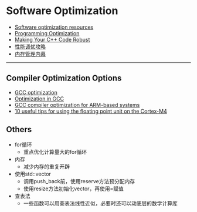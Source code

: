 # Software Optimization

* [Software optimization resources](https://www.agner.org/optimize/)
* [Programming Optimization](http://www.azillionmonkeys.com/qed/optimize.html)
* [Making Your C++ Code Robust](https://www.codeproject.com/articles/216077/making-your-cplusplus-code-robust)
* [性能调优攻略](https://coolshell.cn/articles/7490.html)
* [内存管理内幕](https://www.ibm.com/developerworks/cn/linux/l-memory/)

-----

## Compiler Optimization Options

* [GCC optimization](https://wiki.gentoo.org/wiki/GCC_optimization)
* [Optimization in GCC](https://www.linuxjournal.com/article/7269)
* [GCC compiler optimization for ARM-based systems](https://gist.github.com/fm4dd/c663217935dc17f0fc73c9c81b0aa845)
* [10 useful tips for using the floating point unit on the Cortex-M4](https://community.arm.com/processors/b/blog/posts/10-useful-tips-to-using-the-floating-point-unit-on-the-arm-cortex--m4-processor)


## Others
* for循环
  - 重点优化计算量大的for循环
* 内存
  - 减少内存的重复开辟
* 使用std::vector
  - 调用push_back前，使用reserve方法预分配内存
  - 使用resize方法初始化vector，再使用=赋值
* 查表法
  - 一些函数可以用查表法线性近似，必要时还可以动底层的数学计算库
